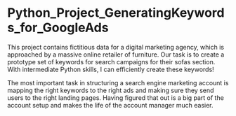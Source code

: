 # Python_Project_GeneratingKeywords_for_GoogleAds
This project contains fictitious data for a digital marketing agency, which is approached by a massive online retailer of furniture. Our task is to create a prototype set of keywords for search campaigns for their sofas section. With intermediate Python skills, I can efficiently create these keywords!

The most important task in structuring a search engine marketing account is mapping the right keywords to the right ads and making sure they send users to the right landing pages. Having figured that out is a big part of the account setup and makes the life of the account manager much easier.

